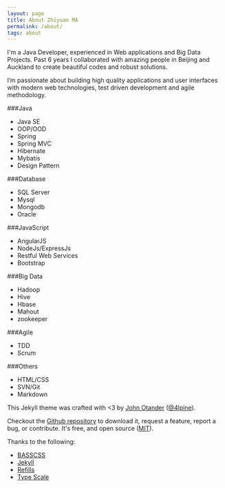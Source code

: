 ```yaml
---
layout: page
title: About Zhiyuan MA
permalink: /about/
tags: about
---
```



I'm a Java Developer, experienced in Web applications and Big Data Projects. Past 6 years I collaborated with amazing people in Beijing and Auckland to create beautiful codes and robust solutions.


I’m passionate about building high quality applications and user interfaces with modern web technologies, test driven development and agile methodology.


###Java
* Java SE
* OOP/OOD
* Spring
* Spring MVC
* Hibernate
* Mybatis
* Design Pattern


###Database
* SQL Server
* Mysql
* Mongodb
* Oracle


###JavaScript
* AngularJS
* NodeJs/ExpressJs
* Restful Web Services
* Bootstrap


###Big Data
* Hadoop
* Hive
* Hbase
* Mahout
* zookeeper


###Agile
* TDD
* Scrum


###Others
* HTML/CSS
* SVN/Git
* Markdown




This Jekyll theme was crafted with <3 by [John Otander](http://johnotander.com)
([@4lpine](https://twitter.com/4lpine)).

Checkout the [Github repository](https://github.com/johnotander/pixyll) to download it,
request a feature, report a bug, or contribute. It's free, and open source
([MIT](http://opensource.org/licenses/MIT)).

Thanks to the following:

* [BASSCSS](http://basscss.com)
* [Jekyll](http://jekyllrb.com)
* [Refills](http://refills.bourbon.io/)
* [Type Scale](http://type-scale.com/)
